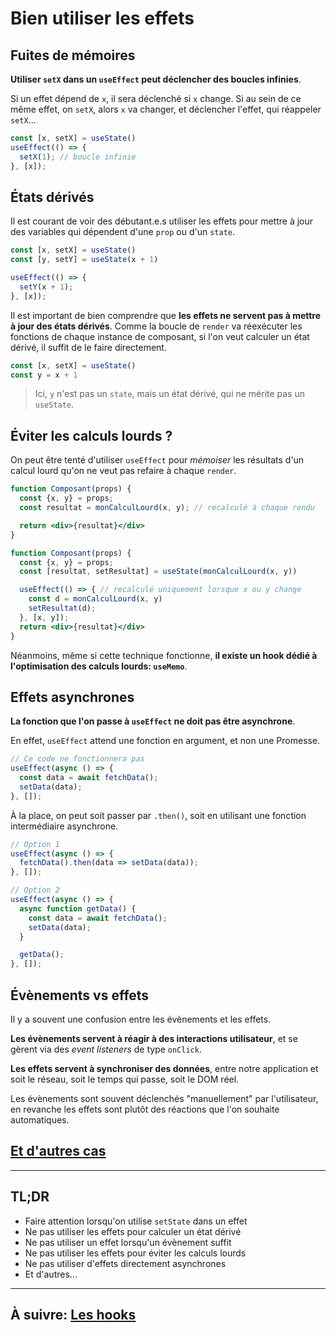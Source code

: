 # Bien utiliser les effets

## Fuites de mémoires

**Utiliser `setX` dans un `useEffect` peut déclencher des boucles infinies**.

Si un effet dépend de `x`, il sera déclenché si `x` change. Si au sein de ce même effet, on `setX`, alors `x` va changer, et déclencher l'effet, qui réappeler `setX`...

```jsx
const [x, setX] = useState()
useEffect(() => {
  setX(1); // boucle infinie
}, [x]);
```

## États dérivés

Il est courant de voir des débutant.e.s utiliser les effets pour mettre à jour des variables qui dépendent d'une `prop` ou d'un `state`.

```jsx
const [x, setX] = useState()
const [y, setY] = useState(x + 1)

useEffect(() => {
  setY(x + 1);
}, [x]);
```

Il est important de bien comprendre que **les effets ne servent pas à mettre à jour des états dérivés**. Comme la boucle de `render` va réexécuter les fonctions de chaque instance de composant, si l'on veut calculer un état dérivé, il suffit de le faire directement.

```jsx
const [x, setX] = useState()
const y = x + 1
```

> Ici, `y` n'est pas un `state`, mais un état dérivé, qui ne mérite pas un `useState`.


## Éviter les calculs lourds ?

On peut être tenté d'utiliser `useEffect` pour *mémoiser* les résultats d'un calcul lourd qu'on ne veut pas refaire à chaque `render`.

```jsx
function Composant(props) {
  const {x, y} = props;
  const resultat = monCalculLourd(x, y); // recalculé à chaque rendu

  return <div>{resultat}</div>
}
```

```jsx
function Composant(props) {
  const {x, y} = props;
  const [resultat, setResultat] = useState(monCalculLourd(x, y))

  useEffect(() => { // recalculé uniquement lorsque x ou y change
    const d = monCalculLourd(x, y)
    setResultat(d);
  }, [x, y]);
  return <div>{resultat}</div>
}
```

Néanmoins, même si cette technique fonctionne, **il existe un hook dédié à l'optimisation des calculs lourds: `useMemo`**.

## Effets asynchrones

**La fonction que l'on passe à `useEffect` ne doit pas être asynchrone**.

En effet, `useEffect` attend une fonction en argument, et non une Promesse.

```jsx
// Ce code ne fonctionnera pas
useEffect(async () => {
  const data = await fetchData();
  setData(data);
}, []);
```

À la place, on peut soit passer par `.then()`, soit en utilisant une fonction intermédiaire asynchrone.

```jsx
// Option 1
useEffect(async () => {
  fetchData().then(data => setData(data));
}, []);
```

```jsx
// Option 2
useEffect(async () => {
  async function getData() {
    const data = await fetchData();
    setData(data);
  }

  getData();
}, []);
```

## Évènements vs effets

Il y a souvent une confusion entre les évènements et les effets.

**Les évènements servent à réagir à des interactions utilisateur**, et se gèrent via des *event listeners* de type `onClick`.

**Les effets servent à synchroniser des données**, entre notre application et soit le réseau, soit le temps qui passe, soit le DOM réel.

Les évènements sont souvent déclenchés "manuellement" par l'utilisateur, en revanche les effets sont plutôt des réactions que l'on souhaite automatiques.

## [Et d'autres cas](https://beta.reactjs.org/learn/you-might-not-need-an-effect)

---

## TL;DR

- Faire attention lorsqu'on utilise `setState` dans un effet
- Ne pas utiliser les effets pour calculer un état dérivé
- Ne pas utiliser un effet lorsqu'un évènement suffit
- Ne pas utiliser les effets pour éviter les calculs lourds
- Ne pas utiliser d'effets directement asynchrones
- Et d'autres...

---

## À suivre: [Les hooks](../5_hooks/index.md)
